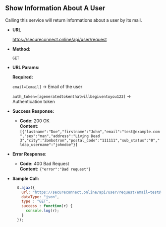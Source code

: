 **Show Information About A User**
----
Calling this service will return informations about a user by its mail.

* **URL**

  https://secureconnect.online/api/user/request

* **Method:**
  
  `GET`
  
*  **URL Params:** 

   **Required:**
 
   `email=[email]`
   -> Email of the user
   
   `auth_token=[ageneratedtokenthatwillbegiventoyou123]`
   -> Authentication token

* **Success Response:**

  * **Code:** 200 OK<br />
    **Content:** `[{"lastname":"Doe","firstname":"John","email":"test@example.com","sex":"man","address":"Living Dead 3","city":"Zombotron","postal_code":"111111","sub_status":"0","ldap_username":"johndoe"}]`
 
* **Error Response:**

  * **Code:** 400 Bad Request<br />
    **Content:** `{"error":"Bad request"}`

* **Sample Call:**

  ```javascript
    $.ajax({
      url: "https://secureconnect.online/api/user/request/email=test@example.com&auth_token=ageneratedtokenthatwillbegiventoyou123",
      dataType: "json",
      type : "GET",
      success : function(r) {
        console.log(r);
      }
    });
  ```